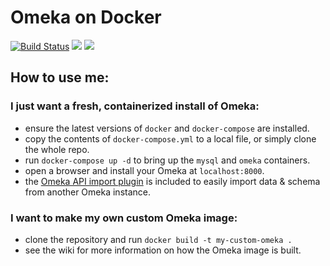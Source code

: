 # Omeka on Docker
[![Build Status](https://travis-ci.org/WatzekDigitalInitiatives/docker-omeka.svg?branch=master)](https://travis-ci.org/WatzekDigitalInitiatives/docker-omeka)
[![](https://images.microbadger.com/badges/version/watzek/omeka.svg)](http://microbadger.com/images/watzek/omeka "Get your own version badge on microbadger.com")
[![](https://images.microbadger.com/badges/image/watzek/omeka.svg)](https://microbadger.com/images/watzek/omeka "Get your own image badge on microbadger.com") 

## How to use me:
### I just want a fresh, containerized install of Omeka:
- ensure the latest versions of `docker` and `docker-compose` are installed.
- copy the contents of `docker-compose.yml` to a local file, or simply clone the whole repo.
- run `docker-compose up -d` to bring up the `mysql` and `omeka` containers.
- open a browser and install your Omeka at `localhost:8000`.
- the [Omeka API import plugin](https://omeka.org/add-ons/plugins/omeka-api-import/) is included to easily import data & schema from another Omeka instance.

### I want to make my own custom Omeka image:

- clone the repository and run `docker build -t my-custom-omeka .`
- see the wiki for more information on how the Omeka image is built.
